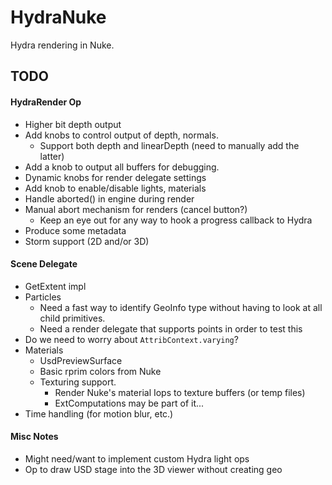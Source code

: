 # HydraNuke

Hydra rendering in Nuke.

## TODO

#### HydraRender Op

- Higher bit depth output
- Add knobs to control output of depth, normals.
    - Support both depth and linearDepth (need to manually add the latter)
- Add a knob to output all buffers for debugging.
- Dynamic knobs for render delegate settings
- Add knob to enable/disable lights, materials
- Handle aborted() in engine during render
- Manual abort mechanism for renders (cancel button?)
    - Keep an eye out for any way to hook a progress callback to Hydra
- Produce some metadata
- Storm support (2D and/or 3D)

#### Scene Delegate

- GetExtent impl
- Particles
    - Need a fast way to identify GeoInfo type without having to look at all
      child primitives.
    - Need a render delegate that supports points in order to test this
- Do we need to worry about `AttribContext.varying`?
- Materials
    - UsdPreviewSurface
    - Basic rprim colors from Nuke
    - Texturing support.
        - Render Nuke's material Iops to texture buffers (or temp files)
        - ExtComputations may be part of it...
- Time handling (for motion blur, etc.)

#### Misc Notes

- Might need/want to implement custom Hydra light ops
- Op to draw USD stage into the 3D viewer without creating geo
